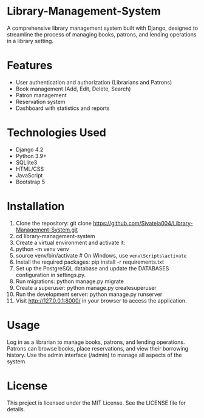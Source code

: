 # Library-Management-System
A comprehensive library management system built with Django, designed to streamline the process of managing books, patrons, and lending operations in a library setting.

# Features
- User authentication and authorization (Librarians and Patrons)
- Book management (Add, Edit, Delete, Search)
- Patron management
- Reservation system
- Dashboard with statistics and reports

# Technologies Used
- Django 4.2
- Python 3.9+
- SQLlite3
- HTML/CSS
- JavaScript
- Bootstrap 5

# Installation
1. Clone the repository: git clone https://github.com/Sivateja004/Library-Management-System.git
2. cd library-management-system
3. Create a virtual environment and activate it:
4. python -m venv venv
5. source venv/bin/activate  # On Windows, use `venv\Scripts\activate`
6. Install the required packages: pip install -r requirements.txt
7. Set up the PostgreSQL database and update the DATABASES configuration in settings.py.
8. Run migrations: python manage.py migrate
9. Create a superuser: python manage.py createsuperuser
10. Run the development server: python manage.py runserver
11. Visit http://127.0.0.1:8000/ in your browser to access the application.

# Usage
Log in as a librarian to manage books, patrons, and lending operations.
Patrons can browse books, place reservations, and view their borrowing history.
Use the admin interface (/admin) to manage all aspects of the system.

# License
This project is licensed under the MIT License. See the LICENSE file for details.
